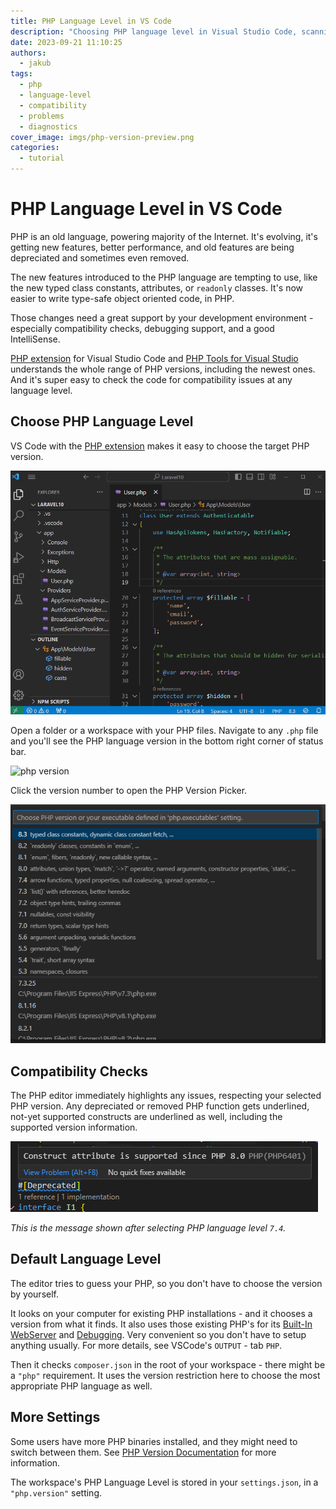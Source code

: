 ```yaml
---
title: PHP Language Level in VS Code
description: "Choosing PHP language level in Visual Studio Code, scanning for compatibility issues."
date: 2023-09-21 11:10:25
authors:
  - jakub
tags:
  - php
  - language-level
  - compatibility
  - problems
  - diagnostics
cover_image: imgs/php-version-preview.png
categories:
  - tutorial
---
```


# PHP Language Level in VS Code

PHP is an old language, powering majority of the Internet. It's evolving, it's getting new features, better performance, and old features are being depreciated and sometimes even removed.

<!-- more -->

The new features introduced to the PHP language are tempting to use, like the new typed class constants, attributes, or `readonly` classes. It's now easier to write type-safe object oriented code, in PHP.

Those changes need a great support by your development environment - especially compatibility checks, debugging support, and a good IntelliSense.

[PHP extension](https://marketplace.visualstudio.com/items?itemName=DEVSENSE.phptools-vscode) for Visual Studio Code and [PHP Tools for Visual Studio](https://www.devsense.com/download) understands the whole range of PHP versions, including the newest ones. And it's super easy to check the code for compatibility issues at any language level.

## Choose PHP Language Level

VS Code with the [PHP extension](https://marketplace.visualstudio.com/items?itemName=DEVSENSE.phptools-vscode) makes it easy to choose the target PHP version.

![php language level](https://github.com/DEVSENSE/phptools-docs/blob/master/docs/vscode/imgs/vsc-language-level.gif?raw=true)

Open a folder or a workspace with your PHP files. Navigate to any `.php` file and you'll see the PHP language version in the bottom right corner of status bar.

![php version](https://docs.devsense.com/content_docs/vscode/imgs/php-version-status.png)

Click the version number to open the PHP Version Picker.

![php version picker](imgs/php-version-picker.png)

## Compatibility Checks

The PHP editor immediately highlights any issues, respecting your selected PHP version. Any depreciated or removed PHP function gets underlined, not-yet supported constructs are underlined as well, including the supported version information.

![php attributes support](imgs/deprecated-attributes.png)

_This is the message shown after selecting PHP language level `7.4`._

## Default Language Level

The editor tries to guess your PHP, so you don't have to choose the version by yourself.

It looks on your computer for existing PHP installations - and it chooses a version from what it finds. It also uses those existing PHP's for its [Built-In WebServer](https://docs.devsense.com/en/vscode/debug/launch-json#built-in-php-server) and [Debugging](https://docs.devsense.com/en/vscode/debug). Very convenient so you don't have to setup anything usually. For more details, see VSCode's `OUTPUT` - tab `PHP`.

Then it checks `composer.json` in the root of your workspace - there might be a `"php"` requirement. It uses the version restriction here to choose the most appropriate PHP language as well.

## More Settings

Some users have more PHP binaries installed, and they might need to switch between them. See [PHP Version Documentation](https://docs.devsense.com/en/vscode/php-version) for more information.

The workspace's PHP Language Level is stored in your `settings.json`, in a `"php.version"` setting.
